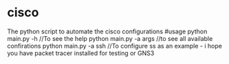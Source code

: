 # cisco
The python script to automate the cisco configurations
#usage
python main.py -h //To see the help
python main.py -a args //to see all available confirations
python main.py -a ssh //To configure ss as an example
    - i hope you have packet tracer installed for testing or GNS3
